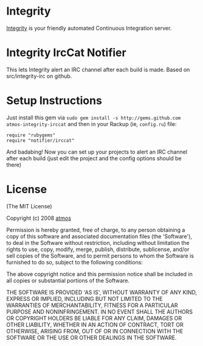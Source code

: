 Integrity
=========

[Integrity][] is your friendly automated Continuous Integration server.

Integrity IrcCat Notifier
========================

This lets Integrity alert an IRC channel after each build is made.
Based on src/integrity-irc on github.

Setup Instructions
==================

Just install this gem via `sudo gem install -s http://gems.github.com 
atmos-integrity-irccat` and then in your Rackup (ie, `config.ru`) file:

    require "rubygems"
    require "notifier/irccat"

And badabing! Now you can set up your projects to alert an IRC channel
after each build (just edit the project and the config options should
be there)

License
=======

(The MIT License)

Copyright (c) 2008 [atmos](http://atmos.org/)

Permission is hereby granted, free of charge, to any person obtaining
a copy of this software and associated documentation files (the
'Software'), to deal in the Software without restriction, including
without limitation the rights to use, copy, modify, merge, publish,
distribute, sublicense, and/or sell copies of the Software, and to
permit persons to whom the Software is furnished to do so, subject to
the following conditions:

The above copyright notice and this permission notice shall be
included in all copies or substantial portions of the Software.

THE SOFTWARE IS PROVIDED 'AS IS', WITHOUT WARRANTY OF ANY KIND,
EXPRESS OR IMPLIED, INCLUDING BUT NOT LIMITED TO THE WARRANTIES OF
MERCHANTABILITY, FITNESS FOR A PARTICULAR PURPOSE AND NONINFRINGEMENT.
IN NO EVENT SHALL THE AUTHORS OR COPYRIGHT HOLDERS BE LIABLE FOR ANY
CLAIM, DAMAGES OR OTHER LIABILITY, WHETHER IN AN ACTION OF CONTRACT,
TORT OR OTHERWISE, ARISING FROM, OUT OF OR IN CONNECTION WITH THE
SOFTWARE OR THE USE OR OTHER DEALINGS IN THE SOFTWARE.

[Integrity]: http://integrityapp.com
